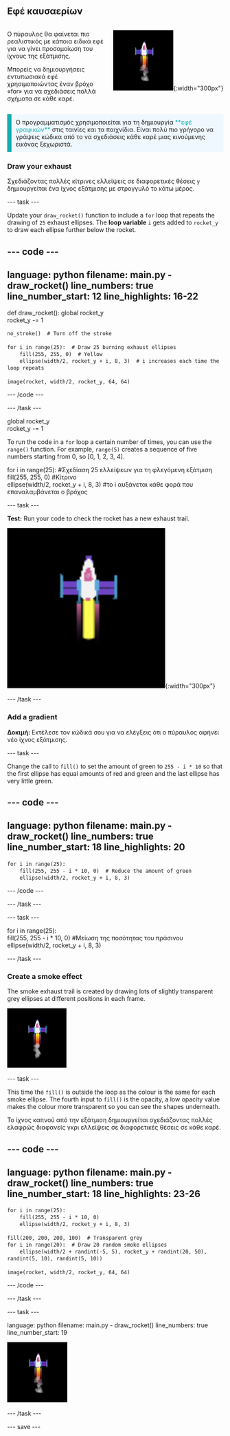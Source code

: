 ## Εφέ καυσαερίων

<div style="display: flex; flex-wrap: wrap">
<div style="flex-basis: 200px; flex-grow: 1; margin-right: 15px;">

Ο πύραυλος θα φαίνεται πιο ρεαλιστικός με κάποια ειδικά εφέ για να γίνει προσομοίωση του ίχνους της εξάτμισης. 

Μπορείς να δημιουργήσεις εντυπωσιακά εφέ χρησιμοποιώντας έναν βρόχο «for» για να σχεδιάσεις πολλά σχήματα σε κάθε καρέ.

</div>
<div>

![Ο πύραυλος στο μέσο της πτήσης με ίχνος εξάτμισης.](images/flying_rocket.gif){:width="300px"}

</div>
</div>

<p style="border-left: solid; border-width:10px; border-color: #0faeb0; background-color: aliceblue; padding: 10px;">
Ο προγραμματισμός χρησιμοποιείται για τη δημιουργία <span style="color: #0faeb0">**εφέ γραφικών**</span> στις ταινίες και τα παιχνίδια. Είναι πολύ πιο γρήγορο να γράψεις κώδικα από το να σχεδιάσεις κάθε καρέ μιας κινούμενης εικόνας ξεχωριστά. </p>

### Draw your exhaust

Σχεδιάζοντας πολλές κίτρινες ελλείψεις σε διαφορετικές θέσεις `y` δημιουργείται ένα ίχνος εξάτμισης με στρογγυλό το κάτω μέρος.

--- task ---

Update your `draw_rocket()` function to include a `for` loop that repeats the drawing of `25` exhaust ellipses. The **loop variable** `i` gets added to `rocket_y` to draw each ellipse further below the rocket.

--- code ---
---
language: python filename: main.py - draw_rocket() line_numbers: true line_number_start: 12
line_highlights: 16-22
---

def draw_rocket(): global rocket_y   
rocket_y -= 1   

    no_stroke()  # Turn off the stroke
    
    for i in range(25):  # Draw 25 burning exhaust ellipses   
        fill(255, 255, 0)  # Yellow   
        ellipse(width/2, rocket_y + i, 8, 3)  # i increases each time the loop repeats    
    
    image(rocket, width/2, rocket_y, 64, 64)


--- /code ---

--- /task ---

global rocket_y   
rocket_y -= 1

To run the code in a `for` loop a certain number of times, you can use the `range()` function. For example, `range(5)` creates a sequence of five numbers starting from 0, so [0, 1, 2, 3, 4].

for i in range(25): #Σχεδίαση 25 ελλείψεων για τη φλεγόμενη  εξάτμιση   
fill(255, 255, 0) #Κίτρινο   
ellipse(width/2, rocket_y + i, 8, 3) #το i αυξάνεται κάθε φορά που επαναλαμβάνεται ο βρόχος

--- task ---

**Test:** Run your code to check the rocket has a new exhaust trail.

![A close-up of the rocket with an exhaust trail.](images/rocket_exhaust.png){:width="300px"}

--- /task ---

### Add a gradient

**Δοκιμή:** Εκτέλεσε τον κώδικά σου για να ελέγξεις ότι ο πύραυλος αφήνει νέο ίχνος εξάτμισης.

--- task ---

Change the call to `fill()` to set the amount of green to `255 - i * 10` so that the first ellipse has equal amounts of red and green and the last ellipse has very little green.

--- code ---
---
language: python filename: main.py - draw_rocket() line_numbers: true line_number_start: 18
line_highlights: 20
---

    for i in range(25):   
        fill(255, 255 - i * 10, 0)  # Reduce the amount of green    
        ellipse(width/2, rocket_y + i, 8, 3)

--- /code ---

--- /task ---

--- task ---

for i in range(25):   
fill(255, 255 - i * 10, 0) #Μείωση της ποσότητας του πράσινου    
ellipse(width/2, rocket_y + i, 8, 3)

--- /task ---

### Create a smoke effect

The smoke exhaust trail is created by drawing lots of slightly transparent grey ellipses at different positions in each frame.

![A slow animation of the smoke effect.](images/rocket_smoke.gif)

--- task ---

This time the `fill()` is outside the loop as the colour is the same for each smoke ellipse. The fourth input to `fill()` is the opacity, a low opacity value makes the colour more transparent so you can see the shapes underneath.

Το ίχνος καπνού από την εξάτμιση δημιουργείται σχεδιάζοντας πολλές ελαφρώς διαφανείς γκρι ελλείψεις σε διαφορετικές θέσεις σε κάθε καρέ.

--- code ---
---
language: python filename: main.py - draw_rocket() line_numbers: true line_number_start: 18
line_highlights: 23-26
---

    for i in range(25):  
        fill(255, 255 - i * 10, 0)   
        ellipse(width/2, rocket_y + i, 8, 3)    
    
    fill(200, 200, 200, 100)  # Transparent grey   
    for i in range(20):  # Draw 20 random smoke ellipses    
        ellipse(width/2 + randint(-5, 5), rocket_y + randint(20, 50), randint(5, 10), randint(5, 10))    
    
    image(rocket, width/2, rocket_y, 64, 64)

--- /code ---

--- /task ---

--- task ---

language: python filename: main.py - draw_rocket() line_numbers: true line_number_start: 19

![An animation of the rocket and exhaust trail with added smoke.](images/rocket_exhaust_circles.gif)

--- /task ---

--- save ---
